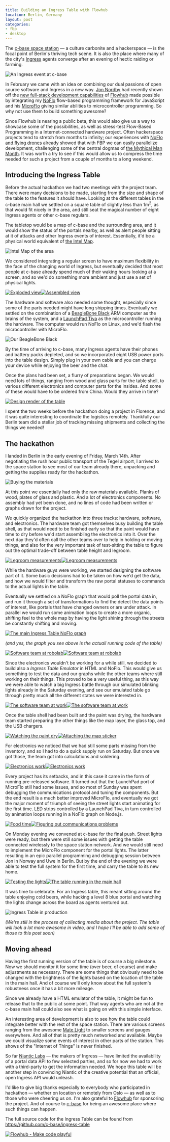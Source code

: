 ```yaml
---
title: Building an Ingress Table with Flowhub
location: Berlin, Germany
layout: post
categories:
- fbp
- desktop
---
```

The [c-base space station](http://c-base.org/) &mdash; a culture carbonite and a hackerspace &mdash; is the focal point of Berlin's thriving tech scene. It is also the place where many of the city's [Ingress](http://www.ingress.com/) agents converge after an evening of hectic raiding or farming.

![An Ingress event at c-base](/files/ingress-cbase-pacman.png)

In February we came with an idea on combining our dual passions of open source software and Ingress in a new way. [Jon Nordby](http://jonnor.com/) had recently shown off the [new full-stack development capabilities](http://bergie.iki.fi/blog/full-stack-fbp/) of [Flowhub](http://flowhub.io/) made possible by integrating my [NoFlo](http://noflojs.org/) flow-based programming framework for JavaScript and his [MicroFlo](http://microflo.org/) giving similar abilities to microcontroller programming. So why not use them to build something awesome?

Since Flowhub is nearing a public beta, this would also give us a way to showcase some of the possibilities, as well as stress-test Flow-Based Programming in a Internet-connected hardware project. Often hackerspace projects tend to stretch from months to infinity; our experiences with [NoFlo and flying drones](http://bergie.iki.fi/blog/noflo-ardrone/) already showed that with FBP we can easily parallelize development, challenging some of the central dogmas of [the Mythical Man Month](http://en.wikipedia.org/wiki/The_Mythical_Man-Month). It was worth a try to see if this would allow us to compress the time needed for such a project from a couple of months to a long weekend.

## Introducing the Ingress Table

Before the actual hackathon we had two meetings with the project team. There were many decisions to be made, starting from the size and shape of the table to the features it should have. Looking at the different tables in the c-base main hall we settled on a square table of slightly less than 1m<sup>2</sup>, as that would fit nicely in the area, and still seat the magical number of eight Ingress agents or other c-base regulars.

The tabletop would be a map of c-base and the surrounding area, and it would show the status of the portals nearby, as well as alert people sitting at it of attacks and other Ingress events of interest. Essentially, it'd be a physical world equivalent of [the Intel Map](http://www.ingress.com/intel?ll=52.513243,13.416667&z=17).

![Intel Map of the area](/files/ingress-cbase-map.png)

We considered integrating a regular screen to have maximum flexibility in the face of the changing world of Ingress, but eventually decided that most people at c-base already spend much of their waking hours looking at a screen, and so we'd do something more ambient and just use a set of physical lights.

[![Exploded view](/files/ingress-table-exploded-small.jpg)](/files/ingress-table-exploded.jpg)[![Assembled view](/files/ingress-table-assembled-small.jpg)](/files/ingress-table-assembled.jpg)

The hardware and software also needed some thought, especially since some of the parts needed might have long shipping times. Eventually we settled on the combination of a [BeagleBone Black](http://beagleboard.org/Products/BeagleBone+Black) ARM computer as the brains of the system, and a [LaunchPad Tiva](http://www.ti.com/tool/ek-tm4c123gxl) as the microcontroller running the hardware. The computer would run NoFlo on Linux, and we'd flash the microcontroller with MicroFlo.

![Our BeagleBone Black](/files/ingress-table-bbb-small.jpg)

By the time of arriving to c-base, many Ingress agents have their phones and battery packs depleted, and so we incorporated eight USB power ports into the table design. Simply plug in your own cable and you can charge your device while enjoying the beer and the chat.

Once the plans had been set, a flurry of preparations began. We would need lots of things, ranging from wood and glass parts for the table shell, to various different electronics and computer parts for the insides. And some of these would have to be ordered from China. Would they arrive in time?

[![Design render of the table](/files/ingress-table-render-small.jpg)](/files/ingress-table-render.jpg)

I spent the two weeks before the hackathon doing a project in Florence, and it was quite interesting to coordinate the logistics remotely. Thankfully our Berlin team did a stellar job of tracking missing shipments and collecting the things we needed!

## The hackathon

I landed in Berlin in the early evening of Friday, March 14th. After negotiating the rush hour public transport of the Tegel airport, I arrived to the space station to see most of our team already there, unpacking and getting the supplies ready for the hackathon.

![Buying the materials](/files/ingress-table-wood.png)

At this point we essentially had only the raw materials available. Planks of wood, plates of glass and plastic. And a lot of electronics components. No assembly had yet been done, and no lines of code had been written or graphs drawn for the project.

We quickly organized the hackathon into three tracks: hardware, software, and electronics. The hardware team got themselves busy building the table shell, as that would need to be finished early so that the paint would have time to dry before we'd start assembling the electronics into it. Over the next day they'd often call the other teams over to help in holding or moving things, and also for the very important task of test-sitting the table to figure out the optimal trade-off between table height and legroom.

[![Legroom measurements](/files/ingress-table-legroom-measurement1-small.jpg)](/files/ingress-table-legroom-measurement1.jpg)[![Legroom measurements](/files/ingress-table-legroom-measurement2-small.jpg)](/files/ingress-table-legroom-measurement2.jpg)

While the hardware guys were working, we started designing the software part of it. Some basic decisions had to be taken on how we'd get the data, and how we would filter and transform the raw portal statuses to commands to the actual lights in the table.

Eventually we settled on a NoFlo graph that would poll the portal data in, and run it through a set of transformations to find the detect the data points of interest, like portals that have changed owners or are under attack. In parallel we would run some animation loops to create a more organic, shifting feel to the whole map by having the light shining through the streets be constantly shifting and moving.

[![The main Ingress Table NoFlo graph](/files/ingress-table-graph-small.png)](/files/ingress-table-graph.png)

*(and yes, the graph you see above is the actuall running code of the table)*

[![Software team at robolab](/files/ingress-table-robolab-small.jpg)](/files/ingress-table-robolab.jpg)[![Software team at robolab](/files/ingress-table-robolab2-small.jpg)](/files/ingress-table-robolab2.jpg)

Since the electronics wouldn't be working for a while still, we decided to build also a *Ingress Table Emulator* in HTML and NoFlo. This would give us something to test the data and our graphs while the other teams where still working on their things. This proved to be a very useful thing, as this way we were able to watch a big Ingress battle through our simulated blinking lights already in the Saturday evening, and see our emulated table go through pretty much all the different states we were interested in.

[![The software team at work](/files/ingress-table-software-team1-small.jpg)](/files/ingress-table-software-team1.jpg)[![The software team at work](/files/ingress-table-software-team2-small.jpg)](/files/ingress-table-software-team2.jpg)

Once the table shell had been built and the paint was drying, the hardware team started preparing the other things like the map layer, the glass top, and the USB chargers.

[![Watching the paint dry](/files/ingress-table-painted-small.jpg)](/files/ingress-table-painted.jpg)[![Attaching the map sticker](/files/ingress-table-map-sticker-small.jpg)](/files/ingress-table-map-sticker.jpg)

For electronics we noticed that we had still some parts missing from the inventory, and so I had to do a quick supply run on Saturday. But once we got those, the team got into calculations and soldering.

[![Electronics work](/files/ingress-table-electronics1-small.jpg)](/files/ingress-table-electronics1.jpg)[![Electronics work](/files/ingress-table-electronics2-small.jpg)](/files/ingress-table-electronics2.jpg)

Every project has its setbacks, and in this case it came in the form of running pre-released software. It turned out that the LaunchPad port of MicroFlo still had some issues, and so most of Sunday was spent debugging the communications protocol and tuning the components. But the end result is a much better improved MicroFlo, and eventually we got the major moment of triumph of seeing the street lights start animating for the first time. LED strips controlled by a LaunchPad Tiva, in turn controlled by animation loops running in a NoFlo graph on Node.js.

[![Food time](/files/ingress-table-food-small.jpg)](/files/ingress-table-food.jpg)[![Figuring out communications problems](/files/ingress-table-robolab3-small.jpg)](/files/ingress-table-robolab3.jpg)

On Monday evening we convened at c-base for the final push. Street lights were ready, but there were still some issues with getting the table connected wirelessly to the space station network. And we would still need to implement the MicroFlo component for the portal lights. The latter resulting in an epic parallel programming and debugging session between Jon in Norway and Uwe in Berlin. But by the end of the evening we were able to test the full system for the first time, and carry the table to its new home.

[![Testing the lights](/files/ingress-table-test2-small.gif)](/files/ingress-table-test2.gif)[![The table running in the main hall](/files/ingress-table-test1-small.jpg)](/files/ingress-table-test1.jpg)

It was time to celebrate. For an Ingress table, this meant sitting around the table enjoying cold beers, while hacking a level 8 blue portal and watching the lights change across the board as agents ventured out.

![Ingress Table in production](/files/ingress-table-test-small.jpg)

*(We're still in the process of collecting media about the project. The table will look a lot more awesome in video, and I hope I'll be able to add some of those to this post soon)*

## Moving ahead

Having the first running version of the table is of course a big milestone. Now we should monitor it for some time (over beer, of course) and make adjustments as necessary. There are some things that obviously need to be changed with the brightness of the lights based on the location of the table in the main hall. And of course we'll only know about the full system's robustness once it has a bit more mileage.

Since we already have a HTML emulator of the table, it might be fun to release that to the public at some point. That way agents who are not at the c-base main hall could also see what is going on with this simple interface.

An interesting area of development is also to see how the table could integrate better with the rest of the space station. There are various screens ranging from the awesome [Mate Light](https://twitter.com/c_v_e_n/status/416268846056869888) to smaller screens and gauges everywhere. And all of that is pretty much networked and available. Maybe we could visualize some events of interest in other parts of the station. This shows of the "Internet of Things" is never finished.

So far [Niantic Labs](http://en.wikipedia.org/wiki/Niantic_Labs) &mdash; the makers of Ingress &mdash; have limited the availability of a portal data API to few selected parties, and so for now we had to work with a third-party to get the information needed. We hope this table will be another step in convincing Niantic of the creative potential that an official, open Ingress API would unleash.

I'd like to give big thanks especially to everybody who participated in hackathon &mdash; whether on location or remotely from Oslo &mdash; as well as to those who were cheering us on. I'm also grateful to [Flowhub](http://flowhub.io) for sponsoring the project. And of course to [c-base](http://c-base.org) for being an awesome place where such things can happen.

The full source code for the Ingress Table can be found from <https://github.com/c-base/ingress-table>

[![Flowhub - Make code playful](/files/flowhub-promo.jpg)](http://flowhub.io)
